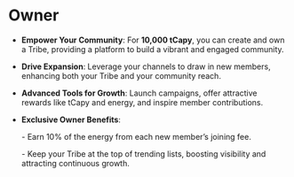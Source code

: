 # Owner

* **Empower Your Community**: For **10,000 tCapy**, you can create and own a Tribe, providing a platform to build a vibrant and engaged community.
* **Drive Expansion**: Leverage your channels to draw in new members, enhancing both your Tribe and your community reach.
* **Advanced Tools for Growth**: Launch campaigns, offer attractive rewards like tCapy and energy, and inspire member contributions.
*   **Exclusive Owner Benefits**:

    &#x20;\- Earn 10% of the energy from each new member’s joining fee.

    &#x20;\- Keep your Tribe at the top of trending lists, boosting visibility and attracting continuous growth.
